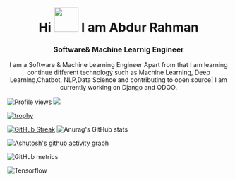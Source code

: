 
<h1 align="center"> Hi <img src="https://c.tenor.com/yWSRmymbuBkAAAAM/waving-hi.gif width="55px" height="55px" "> I am Abdur Rahman</h1> 

<h3 align="center"> Software& Machine Learnig Engineer </h3> 

<p align="center">
I am a Software & Machine Learning Engineer Apart from that I am learning continue different technology such as Machine Learning, Deep Learning,Chatbot, NLP,Data Science and contributing to open source| I am currently working on Django and ODOO.
</p>


![Profile views](https://gpvc.arturio.dev/Abdurrahmans)  ![](https://visitor-badge.glitch.me/badge?page_id=Abdurrahmans.Abdurrahmans)  

[![trophy](https://github-profile-trophy.vercel.app/?username=Abdurrahmans)](https://github.com/ryo-ma/github-profile-trophy)

[![GitHub Streak](https://streak-stats.demolab.com?user=Abdurrahmans&theme=tokyonight&border_radius=4.5)](https://git.io/streak-stats)  ![Anurag's GitHub stats](https://github-readme-stats.vercel.app/api?username=Abdurrahmans&theme=tokyonight&show_icons=true)    

[![Ashutosh's github activity graph](https://activity-graph.herokuapp.com/graph?username=Abdurrahmans&theme=react-dark)](https://github.com/ashutosh00710/github-readme-activity-graph)

![GitHub metrics](https://metrics.lecoq.io/Abdurrahmans)  


<p dir="auto">
   <a target="blank" rel="noopener noreferrer nofollow" herf="	https://camo.githubusercontent.com/80ab2110fcef930…56e736f72666c6f77266c6f676f436f6c6f723d7768697465">
      <img src="https://camo.githubusercontent.com/80ab2110fcef93088fac399375889c8ba9d46f3daa68a1a1cfac50fb475c9dc3/68747470733a2f2f696d672e736869656c64732e696f2f62616467652f54656e736f72466c6f772d4646364630303f7374796c653d666f722d7468652d6261646765266c6f676f3d74656e736f72666c6f77266c6f676f436f6c6f723d7768697465" alt="Tensorflow" data-canonical-src="https://img.shields.io/badge/TensorFlow-FF6F00?style=for-the-badge&logo=tensorflow&logoColor=white" style="max-width: 100%;">&nbsp;</a>
</p>






